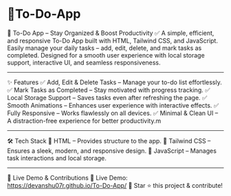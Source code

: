 # 📝To-Do-App
📝 To-Do App – Stay Organized & Boost Productivity ✅
A simple, efficient, and responsive To-Do App built with HTML, Tailwind CSS, and JavaScript. Easily manage your daily tasks – add, edit, delete, and mark tasks as completed. Designed for a smooth user experience with local storage support, interactive UI, and seamless responsiveness.

---

✨ Features
✅ Add, Edit & Delete Tasks – Manage your to-do list effortlessly.
✅ Mark Tasks as Completed – Stay motivated with progress tracking.
✅ Local Storage Support – Saves tasks even after refreshing the page.
✅ Smooth Animations – Enhances user experience with interactive effects.
✅ Fully Responsive – Works flawlessly on all devices.
✅ Minimal & Clean UI – A distraction-free experience for better productivity.m

---

🛠️ Tech Stack
🔹 HTML – Provides structure to the app.
🔹 Tailwind CSS – Ensures a sleek, modern, and responsive design.
🔹 JavaScript – Manages task interactions and local storage.

---

🚀 Live Demo & Contributions
🔗 Live Demo: https://devanshu07r.github.io/To-Do-App/
📌 Star ⭐ this project & contribute!

